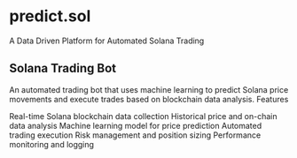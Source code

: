 # predict.sol
A Data Driven Platform for Automated Solana Trading

## Solana Trading Bot
An automated trading bot that uses machine learning to predict Solana price movements and execute trades based on blockchain data analysis.
Features

Real-time Solana blockchain data collection
Historical price and on-chain data analysis
Machine learning model for price prediction
Automated trading execution
Risk management and position sizing
Performance monitoring and logging

